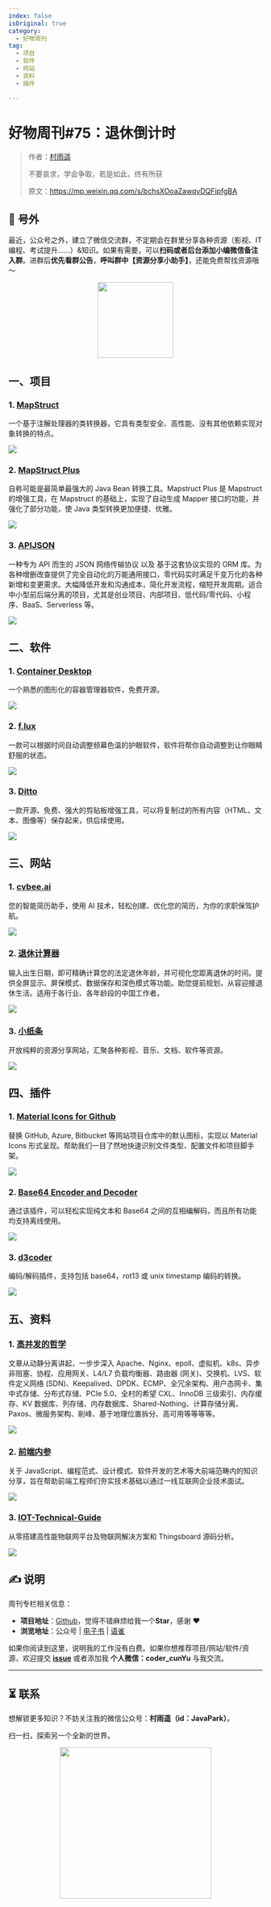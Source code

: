 ```yaml
---
index: false
isOriginal: true
category:
  - 好物周刊
tag:
  - 项目
  - 软件
  - 网站
  - 资料
  - 插件

---
```


# 好物周刊#75：退休倒计时

> 作者：[村雨遥](https://github.com/cunyu1943)
> 
> 不要哀求，学会争取，若是如此，终有所获
> 
> 原文：https://mp.weixin.qq.com/s/bchsXOoaZawqvDQFipfgBA


## 🎈 号外 

最近，公众号之外，建立了微信交流群，不定期会在群里分享各种资源（影视、IT 编程、考试提升……）&知识。如果有需要，可以**扫码或者后台添加小编微信备注入群**。进群后**优先看群公告**，**呼叫群中【资源分享小助手】**，还能免费帮找资源哦～

<center>
<img src="/contact/wxgroup.jpg" width="150"> 
</center>

## 一、项目

### 1. [MapStruct](https://github.com/mapstruct/mapstruct)

一个基于注解处理器的类转换器，它具有类型安全、高性能、没有其他依赖实现对象转换的特点。

![](assets/0921-0927/1727051070702-d242efc4-4827-4189-8fed-7c63eef1aa26.webp)

### 2. [MapStruct Plus](https://github.com/linpeilie/mapstruct-plus)

自称可能是最简单最强大的 Java Bean 转换工具。Mapstruct Plus 是 Mapstruct 的增强工具，在 Mapstruct 的基础上，实现了自动生成 Mapper 接口的功能，并强化了部分功能，使 Java 类型转换更加便捷、优雅。

![](assets/0921-0927/1727050889688-bed81536-2946-4211-ae0e-94a8fbc217ad.webp)

### 3. [APIJSON](https://github.com/Tencent/APIJSON)

一种专为 API 而生的 JSON 网络传输协议 以及 基于这套协议实现的 ORM 库。为各种增删改查提供了完全自动化的万能通用接口，零代码实时满足千变万化的各种新增和变更需求。大幅降低开发和沟通成本，简化开发流程，缩短开发周期。适合中小型前后端分离的项目，尤其是创业项目、内部项目、低代码/零代码、小程序、BaaS、Serverless 等。

![](assets/0921-0927/1727136318855-a5cd208a-ea27-4c89-877a-18b9a6bba10a.webp)

## 二、软件

### 1. [Container Desktop](https://github.com/iongion/container-desktop)

一个熟悉的图形化的容器管理器软件，免费开源。

![](assets/0921-0927/1727136483018-892878f0-3dc7-4f30-813e-6ebc62fa5191.webp)

### 2. [f.lux](https://justgetflux.com/)

一款可以根据时间自动调整频幕色温的护眼软件，软件将帮你自动调整到让你眼睛舒服的状态。

![](assets/0921-0927/1727136932526-4a25de07-2981-44d1-b44f-9545daaf0646.webp)

### 3. [Ditto](https://ditto-cp.sourceforge.io/)

一款开源、免费、强大的剪贴板增强工具，可以将复制过的所有内容（HTML、文本、图像等）保存起来，供后续使用。

![](assets/0921-0927/1727136978660-12b9034b-a4a6-43d9-a731-df2c12d6889b.webp)

## 三、网站

### 1. [cvbee.ai](https://cvbee.ai/zh-CN)

您的智能简历助手，使用 AI 技术，轻松创建、优化您的简历，为你的求职保驾护航。

![](assets/0921-0927/1727176960850-094dfec3-8146-4b47-8e65-8e275e1aa482.webp)

### 2. [退休计算器](https://daojishi.fun)

输入出生日期，即可精确计算您的法定退休年龄，并可视化您距离退休的时间。提供全屏显示、屏保模式、数据保存和深色模式等功能。助您提前规划，从容迎接退休生活。适用于各行业、各年龄段的中国工作者。

![](assets/0921-0927/1727177042883-20292774-634d-4b52-aa62-ec0185631192.webp)

### 3. [小纸条](https://ali.gitcafe.ink/)

开放纯粹的资源分享网站，汇聚各种影视、音乐、文档、软件等资源。

![](assets/0921-0927/1727223265826-ff65f845-979c-4476-a2b6-2b5535b9a647.webp)

## 四、插件

### 1. [Material Icons for Github](https://chromewebstore.google.com/detail/material-icons-for-github/bggfcpfjbdkhfhfmkjpbhnkhnpjjeomc)

替换 GitHub, Azure, Bitbucket 等网站项目仓库中的默认图标，实现以 Material Icons 形式呈现。帮助我们一目了然地快速识别文件类型、配置文件和项目脚手架。

![](assets/0921-0927/1727049421767-15201e4e-13a4-4c1a-a354-51f0c9fde46a.webp)

### 2. [Base64 Encoder and Decoder](https://chromewebstore.google.com/detail/base64-encoder-and-decode/hmndaanmnneonjcekcbeeedioimiffpj)

通过该插件，可以轻松实现纯文本和 Base64 之间的互相编解码，而且所有功能均支持离线使用。

![](assets/0921-0927/1727049548695-e431652d-be12-4af7-aa03-6c70cbb7f12d.webp)

### 3. [d3coder](https://chromewebstore.google.com/detail/d3coder/gncnbkghencmkfgeepfaonmegemakcol)

编码/解码插件，支持包括 base64，rot13 或 unix timestamp 编码的转换。

![](assets/0921-0927/1727049721371-23164a12-c6f8-4323-aa2c-2134047b768e.webp)

## 五、资料

### 1. [高并发的哲学](https://github.com/johnlui/PPHC)

文章从动静分离讲起，一步步深入 Apache、Nginx、epoll、虚拟机、k8s、异步非阻塞、协程、应用网关、L4/L7 负载均衡器、路由器 (网关)、交换机、LVS、软件定义网络 (SDN)、Keepalived、DPDK、ECMP、全冗余架构、用户态网卡、集中式存储、分布式存储、PCIe 5.0、全村的希望 CXL、InnoDB 三级索引、内存缓存、KV 数据库、列存储、内存数据库、Shared-Nothing、计算存储分离、Paxos、微服务架构、削峰、基于地理位置拆分、高可用等等等等。

![](assets/0921-0927/1727223591550-116098f7-394b-4f5a-8e6f-60b6cdb5859f.webp)

### 2. [前端内参](https://github.com/coffe1891/frontend-hard-mode-interview/)

关于 JavaScript、编程范式、设计模式、软件开发的艺术等大前端范畴内的知识分享，旨在帮助前端工程师们夯实技术基础以通过一线互联网企业技术面试。

![](assets/0921-0927/1727223676726-351e9566-748e-4d37-9f2b-9d939ab8d908.webp)

### 3. [IOT-Technical-Guide](https://github.com/IoT-Technology/IOT-Technical-Guide)

从零搭建高性能物联网平台及物联网解决方案和 Thingsboard 源码分析。

![](assets/0921-0927/1727223890177-95de69dc-5be4-40ca-a05f-9f8e8cce0ac9.webp)


## ✍️ 说明

周刊专栏相关信息：

- **项目地址**：[Github](https://github.com/cunyu1943/weekly)，觉得不错麻烦给我一个**Star**，感谢 ❤️
- **浏览地址**：公众号 | [电子书](https://cunyu1943.github.io/weekly) | [语雀](https://yuque.com/cunyu1943/weekly)

如果你阅读到这里，说明我的工作没有白费。如果你想推荐项目/网站/软件/资源，欢迎提交 **[issue](https://github.com/cunyu1943/weekly/issues)** 或者添加我 **个人微信：coder_cunYu** 与我交流。

---

## ⏳ 联系

想解锁更多知识？不妨关注我的微信公众号：**村雨遥（id：JavaPark）**。

扫一扫，探索另一个全新的世界。

<center>
<img src="/contact/contact.png" width="300">
</center>


